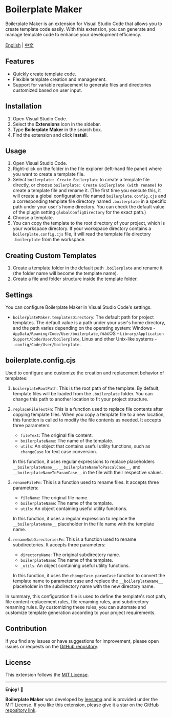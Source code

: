 # Boilerplate Maker

Boilerplate Maker is an extension for Visual Studio Code that allows you to create template code easily. With this extension, you can generate and manage template code to enhance your development efficiency.

[English](README.md) | [中文](README_CN.md)

## Features

- Quickly create template code.
- Flexible template creation and management.
- Support for variable replacement to generate files and directories customized based on user input.

## Installation

1. Open Visual Studio Code.
2. Select the **Extensions** icon in the sidebar.
3. Type **Boilerplate Maker** in the search box.
4. Find the extension and click **Install**.

## Usage

1. Open Visual Studio Code.
2. Right-click on the folder in the file explorer (left-hand file panel) where you want to create a template file.
3. Select `boilerplate: Create Boilerplate` to create a template file directly, or choose `boilerplate: Create Boilerplate (with rename)` to create a template file and rename it. (The first time you execute this, it will create a global configuration file named `boilerplate.config.cjs` and a corresponding template file directory named `.boilerplate` in a specific path under your user's home directory. You can check the default value of the plugin setting `globalConfigDirectory` for the exact path.)
4. Choose a template.
5. You can copy the template to the root directory of your project, which is your workspace directory. If your workspace directory contains a `boilerplate.config.cjs` file, it will read the template file directory `.boilerplate` from the workspace.

## Creating Custom Templates

1. Create a template folder in the default path `.boilerplate` and rename it (the folder name will become the template name).
2. Create a file and folder structure inside the template folder.

## Settings

You can configure Boilerplate Maker in Visual Studio Code's settings.

- `boilerplateMaker.templatesDirectory`: The default path for project templates. The default value is a path under your user's home directory, and the path varies depending on the operating system: Windows - `AppData/Roaming/Code/User/boilerplate`, macOS - `Library/Application Support/Code/User/boilerplate`, Linux and other Unix-like systems - `.config/Code/User/boilerplate`.

## boilerplate.config.cjs

Used to configure and customize the creation and replacement behavior of templates:

1. `boilerplateRootPath`: This is the root path of the template. By default, template files will be loaded from the `.boilerplate` folder. You can change this path to another location to fit your project structure.

2. `replaceFileTextFn`: This is a function used to replace file contents after copying template files. When you copy a template file to a new location, this function is called to modify the file contents as needed. It accepts three parameters:

   - `fileText`: The original file content.
   - `boilerplateName`: The name of the template.
   - `utils`: An object that contains useful utility functions, such as `changeCase` for text case conversion.

   In this function, it uses regular expressions to replace placeholders `__boilerplateName__`, `__boilerplateNameToPascalCase__`, and `__boilerplateNameToParamCase__` in the file with their respective values.

3. `renameFileFn`: This is a function used to rename files. It accepts three parameters:

   - `fileName`: The original file name.
   - `boilerplateName`: The name of the template.
   - `utils`: An object containing useful utility functions.

   In this function, it uses a regular expression to replace the `__boilerplateName__` placeholder in the file name with the template name.

4. `renameSubDirectoriesFn`: This is a function used to rename subdirectories. It accepts three parameters:

   - `directoryName`: The original subdirectory name.
   - `boilerplateName`: The name of the template.
   - `_utils`: An object containing useful utility functions.

   In this function, it uses the `changeCase.paramCase` function to convert the template name to parameter case and replace the `__boilerplateName__` placeholder in the subdirectory name with the new directory name.

In summary, this configuration file is used to define the template's root path, file content replacement rules, file renaming rules, and subdirectory renaming rules. By customizing these rules, you can automate and customize template generation according to your project requirements.

## Contribution

If you find any issues or have suggestions for improvement, please open issues or requests on the [GitHub repository](https://github.com/yourusername/boilerplate-maker).

## License

This extension follows the [MIT License](LICENSE).

---

**Enjoy!** 🚀

**Boilerplate Maker** was developed by [leesama](https://github.com/leesama) and is provided under the MIT License. If you like this extension, please give it a star on the [GitHub repository link](https://github.com/leesama/boilerplate-maker).
